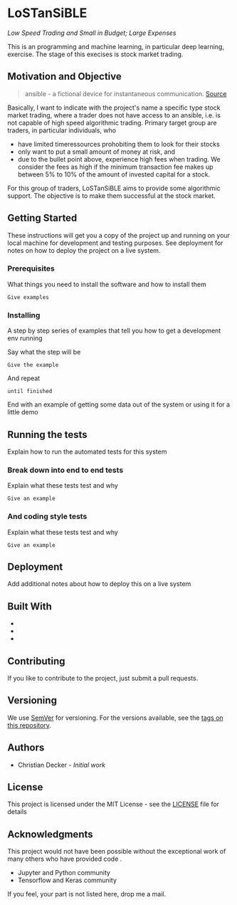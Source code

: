 # LoSTanSiBLE

*Low Speed Trading and Small in Budget; Large Expenses*

This is an programming and machine learning, in particular deep learning, exercise. The stage of this execises is stock market trading.

## Motivation and Objective

> ansible - a fictional device for instantaneous communication. [Source](https://www.urbandictionary.com/define.php?term=ansible&utm_source=search-action)

Basically, I want to indicate with the project's name a specific type stock market trading, where a trader does not have access to an ansible, i.e. is not capable of high speed algorithmic trading. Primary target group are traders, in particular individuals, who

* have limited timeressources prohobiting them to look for their stocks
* only want to put a small amount of money at risk, and
* due to the bullet point above, experience high fees when trading. We consider the fees as high if the minimum transaction fee makes up between 5% to 10% of the amount of invested capital for a stock. 

For this group of traders, LoSTanSiBLE aims to provide some algorithmic support. The objective is to make them successful at the stock market.

## Getting Started

These instructions will get you a copy of the project up and running on your local machine for development and testing purposes. See deployment for notes on how to deploy the project on a live system.

### Prerequisites

What things you need to install the software and how to install them

```
Give examples
```

### Installing

A step by step series of examples that tell you how to get a development env running

Say what the step will be

```
Give the example
```

And repeat

```
until finished
```

End with an example of getting some data out of the system or using it for a little demo

## Running the tests

Explain how to run the automated tests for this system

### Break down into end to end tests

Explain what these tests test and why

```
Give an example
```

### And coding style tests

Explain what these tests test and why

```
Give an example
```

## Deployment

Add additional notes about how to deploy this on a live system

## Built With

* 
* 
* 

## Contributing

If you like to contribute to the project, just submit a pull requests.

## Versioning

We use [SemVer](http://semver.org/) for versioning. For the versions available, see the [tags on this repository](https://github.com/cdeck3r/LoSTanSiBLE/tags). 

## Authors

* Christian Decker - *Initial work* 

## License

This project is licensed under the MIT License - see the [LICENSE](LICENSE) file for details

## Acknowledgments

This project would not have been possible without the exceptional work of many others who have provided code .

* Jupyter and Python community 
* Tensorflow and Keras community

If you feel, your part is not listed here, drop me a mail.

